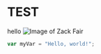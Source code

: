 # TEST
hello
![Image of Zack Fair](https://upload.wikimedia.org/wikipedia/en/2/2c/Zack_Fair.png)

``` javascript
var myVar = "Hello, world!";
```
